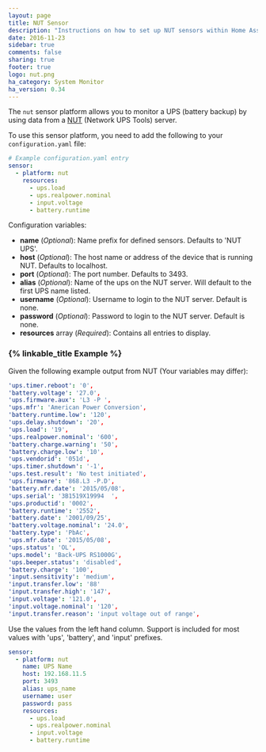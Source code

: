 ```yaml
---
layout: page
title: NUT Sensor
description: "Instructions on how to set up NUT sensors within Home Assistant."
date: 2016-11-23
sidebar: true
comments: false
sharing: true
footer: true
logo: nut.png
ha_category: System Monitor
ha_version: 0.34
---
```


The `nut` sensor platform allows you to monitor a UPS (battery backup) by using data from a [NUT](http://networkupstools.org/) (Network UPS Tools) server.

To use this sensor platform, you need to add the following to your `configuration.yaml` file:

```yaml
# Example configuration.yaml entry
sensor:
  - platform: nut
    resources:
      - ups.load
      - ups.realpower.nominal
      - input.voltage
      - battery.runtime
```

Configuration variables:

- **name** (*Optional*): Name prefix for defined sensors. Defaults to 'NUT UPS'.
- **host** (*Optional*): The host name or address of the device that is running NUT. Defaults to localhost.
- **port** (*Optional*): The port number. Defaults to 3493.
- **alias** (*Optional*): Name of the ups on the NUT server. Will default to the first UPS name listed.
- **username** (*Optional*): Username to login to the NUT server. Default is none.
- **password** (*Optional*): Password to login to the NUT server. Default is none.
- **resources** array (*Required*): Contains all entries to display.

### {% linkable_title Example  %}

Given the following example output from NUT (Your variables may differ):

```yaml
'ups.timer.reboot': '0', 
'battery.voltage': '27.0', 
'ups.firmware.aux': 'L3 -P ', 
'ups.mfr': 'American Power Conversion', 
'battery.runtime.low': '120', 
'ups.delay.shutdown': '20', 
'ups.load': '19', 
'ups.realpower.nominal': '600', 
'battery.charge.warning': '50', 
'battery.charge.low': '10', 
'ups.vendorid': '051d', 
'ups.timer.shutdown': '-1', 
'ups.test.result': 'No test initiated', 
'ups.firmware': '868.L3 -P.D', 
'battery.mfr.date': '2015/05/08', 
'ups.serial': '3B1519X19994  ', 
'ups.productid': '0002', 
'battery.runtime': '2552', 
'battery.date': '2001/09/25', 
'battery.voltage.nominal': '24.0', 
'battery.type': 'PbAc', 
'ups.mfr.date': '2015/05/08', 
'ups.status': 'OL', 
'ups.model': 'Back-UPS RS1000G', 
'ups.beeper.status': 'disabled', 
'battery.charge': '100', 
'input.sensitivity': 'medium', 
'input.transfer.low': '88'
'input.transfer.high': '147', 
'input.voltage': '121.0', 
'input.voltage.nominal': '120', 
'input.transfer.reason': 'input voltage out of range', 
```

Use the values from the left hand column.  Support is included for most values with 'ups', 'battery', and 'input' prefixes.

```yaml
sensor:
  - platform: nut
    name: UPS Name
    host: 192.168.11.5
    port: 3493
    alias: ups_name
    username: user
    password: pass
    resources:
      - ups.load
      - ups.realpower.nominal
      - input.voltage
      - battery.runtime
```
